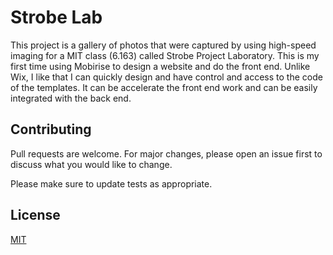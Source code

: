 # Strobe Lab

This project is a gallery of photos that were captured by using high-speed imaging for a MIT class (6.163) called Strobe Project Laboratory. This is my first time using Mobirise to design a website and do the front end. Unlike Wix, I like that I can quickly design and have control and access to the code of the templates. It can be accelerate the front end work and can be easily integrated with the back end. 


## Contributing
Pull requests are welcome. For major changes, please open an issue first to discuss what you would like to change.

Please make sure to update tests as appropriate.

## License
[MIT](https://choosealicense.com/licenses/mit/)

